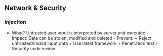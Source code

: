 ## Network & Security

### Injection
<!-- id: mtG$I:ww}V, noteType: Basic-66869 -->

- What? Untrusted user input is interpreted by server and executed - Impact: Data can be stolen, modified and deleted - Prevent: + Reject untrusted/invalid input data + Use latest framework + Penetration test + Security code review
